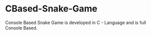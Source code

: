 # CBased-Snake-Game
Console Based Snake Game is developed in C - Language and is full Console Based.
